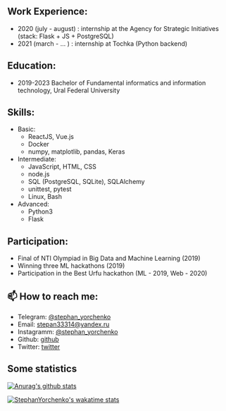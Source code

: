 ## Work Experience:
  - 2020 (july - august) : internship at the Agency for Strategic Initiatives (stack: Flask + JS + PostgreSQL)
  - 2021 (march - ... )  : internship at Tochka (Python backend)

## Education:
 - 2019-2023 Bachelor of Fundamental informatics and information technology, Ural Federal University
 
## Skills:
  - Basic: 
      - ReactJS, Vue.js
      - Docker
      - numpy, matplotlib, pandas, Keras
  - Intermediate:  
      - JavaScript, HTML, CSS
      - node.js
      - SQL (PostgreSQL, SQLite), SQLAlchemy
      - unittest, pytest
      - Linux, Bash
  - Advanced:
      - Python3
      - Flask
  
## Participation:
  - Final of NTI Olympiad in Big Data and Machine Learning (2019)
  - Winning three ML hackathons (2019)
  - Participation in the Best Urfu hackathon (ML - 2019, Web - 2020)
      
## 📫 How to reach me:
  - Telegram: [ @stephan_yorchenko ](https://t.me/stephan_yorchenko)
  - Email: stepan33314@yandex.ru
  - Instagramm: [ @stephan_yorchenko ](https://www.instagram.com/stephan_yorchenko/)
  - Github: [ github ](http://yorchenko.rocks/git)
  - Twitter: [ twitter ](https://twitter.com/StephanYorchen1)
  <!-- - HH: [ Юрченко  Степан ](https://ekaterinburg.hh.ru/resume/c5dd9cd5ff082b424c0039ed1f5a6438675548#key-skills) -->

## Some statistics
[![Anurag's github stats](https://github-readme-stats.vercel.app/api?username=StephanYorchenko&show_icons=true&count_private=true&theme=gotham)](https://github.com/anuraghazra/github-readme-stats)

[![StephanYorchenko's wakatime stats](https://github-readme-stats.vercel.app/api/wakatime?username=StephanYorchenko)](https://github.com/anuraghazra/github-readme-stats)
